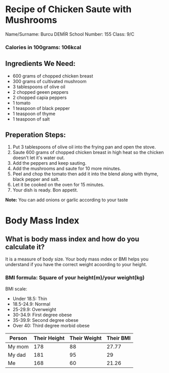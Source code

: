 # Recipe of Chicken Saute with Mushrooms
 Name/Surname: Burcu DEMİR
 School Number: 155
 Class: 9/C

### Calories in 100grams: 106kcal

## Ingredients We Need:
+ 600 grams of chopped chicken breast
+ 300 grams of cultivated mushroom
+ 3 tablespoons of olive oil
+ 2 chopped geeen peppers
+ 2 chopped capia peppers
+ 1 tomato
+ 1 teaspoon of black pepper
+ 1 teaspoon of thyme
+ 1 teaspoon of salt

## Preperation Steps:
 1. Put 3 tablespoons of olive oil into the frying pan and open the stove.
 2. Saute 600 grams of chopped chicken breast in high heat so the chicken doesn't let it's water out.
 3. Add the peppers and keep sauting.
 4. Add the mushrooms and saute for 10 more minutes.
 5. Peel and chop the tomato then add it into the blend along with thyme, black pepper and salt.
 6. Let it be cooked on the oven for 15 minutes.
 7. Your dish is ready. Bon appetit.

 **Note:** You can add onions or garlic according to your taste
 
 # Body Mass Index
 
 ## What is body mass index and how do you calculate it?
 It is a measure of body size. Your body mass ındex or BMI helps you understand if you have the correct weight acoording to your height. 
 ### BMI formula: Square of your height(m)/your weight(kg)
 BMI scale: 
 + Under 18.5: Thin
 + 18.5-24.9: Normal
 + 25-29.9: Overweight
 + 30-34.9: First degree obese
 + 35-39.9: Second degree obese
 + Over 40: Third degree morbid obese
 
 | Person | Their Height | Their Weight | Their BMI |
 | ------ | ------------ | ------------ | --------- |
 | My mom| 178 | 88 | 27.77 |
 | My dad | 181 | 95 | 29 |
 | Me | 168 | 60| 21.26 |
 
 

 
 
